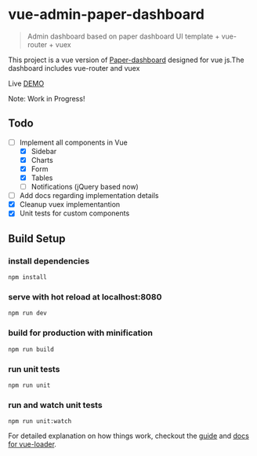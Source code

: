 # vue-admin-paper-dashboard

> Admin dashboard based on paper dashboard UI template + vue-router + vuex

This project is a vue version of [Paper-dashboard](https://www.creative-tim.com/product/paper-dashboard)
designed for vue js.The dashboard includes vue-router and vuex

Live [DEMO](https://cristijora.github.io/vue-paper-dashboard)

Note: Work in Progress!
## Todo
* [ ] Implement all components in Vue
  * [x] Sidebar
  * [x] Charts
  * [x] Form
  * [x] Tables
  * [ ] Notifications (jQuery based now)
* [ ] Add docs regarding implementation details
* [x] Cleanup vuex implementantion
* [x] Unit tests for custom components

## Build Setup

### install dependencies
`npm install`
### serve with hot reload at localhost:8080
`npm run dev`
### build for production with minification
`npm run build`
### run unit tests
`npm run unit`
### run and watch unit tests
`npm run unit:watch`


For detailed explanation on how things work, checkout the [guide](http://vuejs-templates.github.io/webpack/) and [docs for vue-loader](http://vuejs.github.io/vue-loader).
